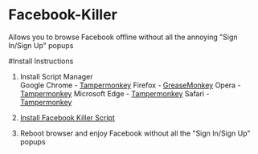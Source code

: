 # Facebook-Killer
Allows you to browse Facebook offline without all the annoying "Sign In/Sign Up" popups

#Install Instructions
1. Install Script Manager<br>
Google Chrome - [Tampermonkey](https://chrome.google.com/webstore/detail/tampermonkey/dhdgffkkebhmkfjojejmpbldmpobfkfo)
Firefox - [GreaseMonkey](https://addons.mozilla.org/firefox/addon/greasemonkey/)
Opera - [Tampermonkey](https://addons.opera.com/extensions/details/tampermonkey-beta/)
Microsoft Edge - [Tampermonkey](https://www.microsoft.com/store/p/tampermonkey/9nblggh5162s)
Safari - [Tampermonkey](https://safari.tampermonkey.net/tampermonkey.safariextz)

2. [Install Facebook Killer Script](http://raw.githubusercontent.com/CometCoder/facebook-killer/master/FacebookKiller.user.js)
3. Reboot browser and enjoy Facebook without all the "Sign In/Sign Up" popups
